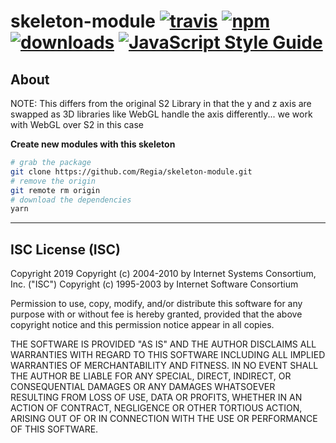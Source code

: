 # skeleton-module [![travis][travis-image]][travis-url] [![npm][npm-image]][npm-url] [![downloads][downloads-image]][downloads-url] [![JavaScript Style Guide](https://img.shields.io/badge/code_style-standard-brightgreen.svg)](https://standardjs.com)

[travis-image]: https://travis-ci.org/regia-corporation/skeleton-module.svg?branch=master
[travis-url]: https://travis-ci.org/regia-corporation/skeleton-module
[npm-image]: https://img.shields.io/npm/v/skeleton-module.svg
[npm-url]: https://npmjs.org/package/skeleton-module
[downloads-image]: https://img.shields.io/npm/dm/skeleton-module.svg
[downloads-url]: https://www.npmjs.com/package/skeleton-module

## About

NOTE: This differs from the original S2 Library in that the y and z axis are swapped as 3D libraries like WebGL handle the axis differently... we work with WebGL over S2 in this case

**Create new modules with this skeleton**

```sh
# grab the package
git clone https://github.com/Regia/skeleton-module.git
# remove the origin
git remote rm origin
# download the dependencies
yarn
```

---

## ISC License (ISC)

Copyright 2019 <Regia>
Copyright (c) 2004-2010 by Internet Systems Consortium, Inc. ("ISC")
Copyright (c) 1995-2003 by Internet Software Consortium

Permission to use, copy, modify, and/or distribute this software for any purpose with or without fee is hereby granted, provided that the above copyright notice and this permission notice appear in all copies.

THE SOFTWARE IS PROVIDED "AS IS" AND THE AUTHOR DISCLAIMS ALL WARRANTIES WITH REGARD TO THIS SOFTWARE INCLUDING ALL IMPLIED WARRANTIES OF MERCHANTABILITY AND FITNESS. IN NO EVENT SHALL THE AUTHOR BE LIABLE FOR ANY SPECIAL, DIRECT, INDIRECT, OR CONSEQUENTIAL DAMAGES OR ANY DAMAGES WHATSOEVER RESULTING FROM LOSS OF USE, DATA OR PROFITS, WHETHER IN AN ACTION OF CONTRACT, NEGLIGENCE OR OTHER TORTIOUS ACTION, ARISING OUT OF OR IN CONNECTION WITH THE USE OR PERFORMANCE OF THIS SOFTWARE.
